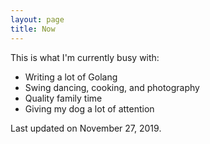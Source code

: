 ```yaml
---
layout: page
title: Now
---
```


This is what I'm currently busy with:

* Writing a lot of Golang
* Swing dancing, cooking, and photography
* Quality family time
* Giving my dog a lot of attention

Last updated on November 27, 2019.
